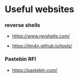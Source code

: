 <h1>Useful websites</h1>

<h3>reverse shells</h3>

* https://www.revshells.com/

* https://itm4n.github.io/tools/

<h3>Pastebin RFI</h3>

* https://pastebin.com/

